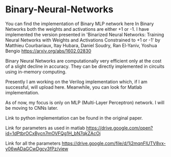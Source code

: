 # Binary-Neural-Networks

You can find the implementation of Binary MLP network here
In Binary Networks both the weights and activations are either +1 or -1.
I have implemented the version presented in 'Binarized Neural Networks: Training Neural Networks with Weights and Activations Constrained to +1 or -1' by Matthieu Courbariaux, Itay Hubara, Daniel Soudry, Ran El-Yaniv, Yoshua Bengio https://arxiv.org/abs/1602.02830

Binary Neural Networks are computationally very efficient only at the cost of a slight decline in accuracy. They can be directly implemented in circuits using in-memory computing. 

Presently I am working on the Verilog implementation which, if I am successful, will upload here. Meanwhile, you can look for Matlab implementation. 

As of now, my focus is only on MLP (Multi-Layer Perceptron) network. I will be moving to CNNs later.

Link to python implementation can be found in the original paper.

Link for parameters as used in matlab https://drive.google.com/open?id=1dPtbrOCxBycn7mOVFQg1H_bN7qkZAcOj

Link for all the parameters https://drive.google.com/file/d/1j2mqnFlUTV8vx-y06wADaGCwDgcy3fPz/view

